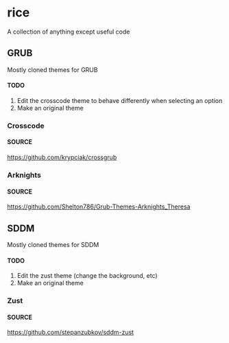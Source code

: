 # rice
A collection of anything except useful code

## GRUB
Mostly cloned themes for GRUB

#### TODO
1. Edit the crosscode theme to behave differently when selecting an option
2. Make an original theme

### Crosscode

#### SOURCE
https://github.com/krypciak/crossgrub

### Arknights

#### SOURCE
https://github.com/Shelton786/Grub-Themes-Arknights_Theresa

## SDDM
Mostly cloned themes for SDDM

#### TODO
1. Edit the zust theme (change the background, etc)
2. Make an original theme

### Zust

#### SOURCE
https://github.com/stepanzubkov/sddm-zust
